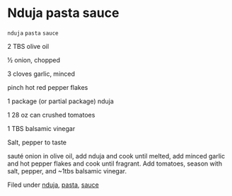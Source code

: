 # Nduja pasta sauce

`nduja` `pasta` `sauce`

2 TBS olive oil

½ onion, chopped

3 cloves garlic, minced

pinch hot red pepper flakes

1 package \(or partial package\) nduja

1 28 oz can crushed tomatoes

1 TBS balsamic vinegar

Salt, pepper to taste

sauté onion in olive oil, add nduja and cook until melted, add minced garlic and hot pepper flakes and cook until fragrant. Add tomatoes, season with salt, pepper, and ~1tbs balsamic vinegar.

Filed under [nduja](http://hashtagrecipes.tumblr.com/tagged/nduja), [pasta](http://hashtagrecipes.tumblr.com/tagged/pasta), [sauce](http://hashtagrecipes.tumblr.com/tagged/sauce)

